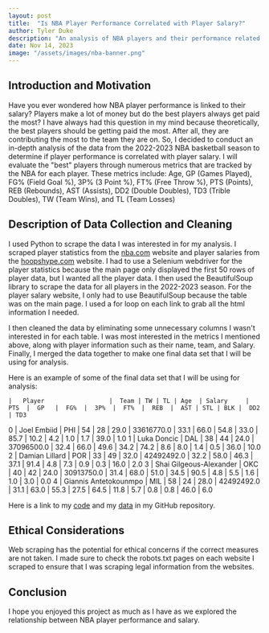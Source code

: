 ```yaml
---
layout: post
title:  "Is NBA Player Performance Correlated with Player Salary?"
author: Tyler Duke
description: "An analysis of NBA players and their performance related to their salary"
date: Nov 14, 2023
image: "/assets/images/nba-banner.png"
--- 
```


## Introduction and Motivation
Have you ever wondered how NBA player performance is linked to their salary? Players make a lot of money but do the best players always get paid the most? I have always had this question in my mind because theoretically, the best players should be getting paid the most. After all, they are contributing the most to the team they are on. So, I decided to conduct an in-depth analysis of the data from the 2022-2023 NBA basketball season to determine if player performance is correlated with player salary. I will evaluate the "best" players through numerous metrics that are tracked by the NBA for each player. These metrics include: Age, GP (Games Played), FG% (Field Goal %), 3P% (3 Point %), FT% (Free Throw %), PTS (Points), REB (Rebounds), AST (Assists), DD2 (Double Doubles), TD3 (Trible Doubles), TW (Team Wins), and TL (Team Losses)

## Description of Data Collection and Cleaning
I used Python to scrape the data I was interested in for my analysis. I scraped player statistics from the [nba.com](https://www.nba.com/stats/players/traditional?Season=2022-23) website and player salaries from the [hoopshype.com](https://hoopshype.com/salaries/players/2022-2023/) website. I had to use a Selenium webdriver for the player statistics because the main page only displayed the first 50 rows of player data, but I wanted all the player data. I then used the BeautifulSoup library to scrape the data for all players in the 2022-2023 season. For the player salary website, I only had to use BeautifulSoup because the table was on the main page. I used a for loop on each link to grab all the html information I needed.

I then cleaned the data by eliminating some unnecessary columns I wasn't interested in for each table. I was most interested in the metrics I mentioned above, along with player information such as their name,  team, and Salary. Finally, I merged the data together to make one final data set that I will be using for analysis.


Here is an example of some of the final data set that I will be using for analysis:

    | 	Player	                |  Team	| TW | TL | Age  | Salary     | PTS  |	GP   |	FG%  |	3P%  |	FT%  |	REB  |	AST | STL | BLK |  DD2  | TD3
0   |	Joel Embiid	        |  PHI	| 54 | 28 | 29.0 | 33616770.0 | 33.1 |	66.0 |	54.8 |	33.0 |	85.7 |	10.2 |	4.2 | 1.0 | 1.7	|  39.0 | 1.0
1   |	Luka Doncic	        |  DAL	| 38 | 44 | 24.0 | 37096500.0 | 32.4 |	66.0 |	49.6 |	34.2 |	74.2 |	8.6  |	8.0 | 1.4 | 0.5	|  36.0 | 10.0
2   |	Damian Lillard	        |  POR	| 33 | 49 | 32.0 | 42492492.0 | 32.2 |	58.0 |	46.3 |	37.1 |	91.4 |	4.8  |	7.3 | 0.9 | 0.3	|  16.0 | 2.0
3   |	Shai Gilgeous-Alexander |  OKC	| 40 | 42 | 24.0 | 30913750.0 | 31.4 |	68.0 |	51.0 |	34.5 |	90.5 |	4.8  |	5.5 | 1.6 | 1.0	|  3.0  | 0.0
4   |	Giannis Antetokounmpo   |  MIL	| 58 | 24 | 28.0 | 42492492.0 | 31.1 |	63.0 |	55.3 |	27.5 |	64.5 |	11.8 |	5.7 | 0.8 | 0.8	|  46.0 | 6.0


Here is a link to my [code](https://github.com/tylerduke11/Semester-Project-386/blob/main/basketball.py) and my [data](https://github.com/tylerduke11/Semester-Project-386/blob/main/nba_data.csv) in my GitHub repository.

## Ethical Considerations
Web scraping has the potential for ethical concerns if the correct measures are not taken. I made sure to check the robots.txt pages on each website I scraped to ensure that I was scraping legal information from the websites. 


## Conclusion
I hope you enjoyed this project as much as I have as we explored the relationship between NBA player performance and salary.
